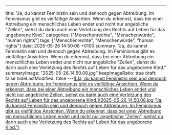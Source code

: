 ---
title: "Ja, du kannst Feministin sein und dennoch gegen Abtreibung. Im Feminismus gibt es vielfältige Ansichten. Wenn du erkennst, dass bei einer Abtreibung ein menschliches Leben endet und nicht nur angebliche \"Zellen\", siehst du darin auch eine Verletzung des Rechts auf Leben für das ungeborene Kind."
categories: ["Menschenrechte", "Menschenwürde", "human rights"]
tags: ["Menschenrechte", "Menschenwürde", "human rights"]
date: 2025-05-26 14:50:08 +0100
summary: "Ja, du kannst Feministin sein und dennoch gegen Abtreibung. Im Feminismus gibt es vielfältige Ansichten. Wenn du erkennst, dass bei einer Abtreibung ein menschliches Leben endet und nicht nur angebliche \"Zellen\", siehst du darin auch eine Verletzung des Rechts auf Leben für das ungeborene Kind."
summaryImage: "2025-05-26_14.50.08.jpg"
keepImageRatio: true
draft: false
hideLastModified: false
---[![Ja, du kannst Feministin sein und dennoch gegen Abtreibung. Im Feminismus gibt es vielfältige Ansichten. Wenn du erkennst, dass bei einer Abtreibung ein menschliches Leben endet und nicht nur angebliche Zellen, siehst du darin auch eine Verletzung des Rechts auf Leben für das ungeborene Kind.](2025-05-26_14.50.08.jpg "Ja, du kannst Feministin sein und dennoch gegen Abtreibung. Im Feminismus gibt es vielfältige Ansichten. Wenn du erkennst, dass bei einer Abtreibung ein menschliches Leben endet und nicht nur angebliche "Zellen", siehst du darin auch eine Verletzung des Rechts auf Leben für das ungeborene Kind.")](https://www.sundaysforlife.org/de)
